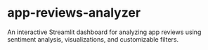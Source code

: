 # app-reviews-analyzer
An interactive Streamlit dashboard for analyzing app reviews using sentiment analysis, visualizations, and customizable filters.
